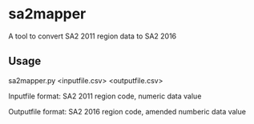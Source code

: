 # sa2mapper
A tool to convert SA2 2011 region data to SA2 2016

##  Usage
sa2mapper.py <inputfile.csv> <outputfile.csv>


Inputfile format:
SA2 2011 region code, numeric data value

Outputfile format:
SA2 2016 region code, amended numberic data value
